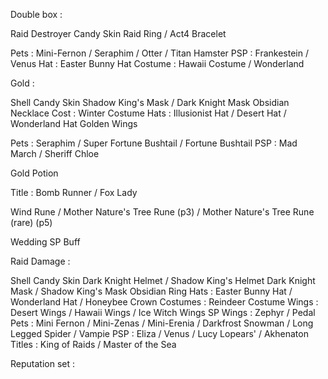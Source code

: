 Double box :

Raid Destroyer
Candy Skin
Raid Ring / Act4 Bracelet

Pets : Mini-Fernon / Seraphim / Otter / Titan Hamster
PSP : Frankestein / Venus
Hat : Easter Bunny Hat
Costume : Hawaii Costume / Wonderland

Gold :

Shell
Candy Skin
Shadow King's Mask / Dark Knight Mask
Obsidian Necklace
Cost : Winter Costume
Hats : Illusionist Hat / Desert Hat / Wonderland Hat
Golden Wings

Pets : Seraphim / Super Fortune Bushtail / Fortune Bushtail
PSP : Mad March / Sheriff Chloe

Gold Potion

Title : Bomb Runner / Fox Lady

Wind Rune / Mother Nature's Tree Rune (p3) / Mother Nature's Tree Rune (rare) (p5)

Wedding SP Buff

Raid Damage :

Shell
Candy Skin
Dark Knight Helmet / Shadow King's Helmet
Dark Knight Mask / Shadow King's Mask
Obsidian Ring
Hats : Easter Bunny Hat / Wonderland Hat / Honeybee Crown
Costumes : Reindeer Costume
Wings : Desert Wings / Hawaii Wings / Ice Witch Wings
SP Wings : Zephyr / Pedal
Pets : Mini Fernon / Mini-Zenas / Mini-Erenia / Darkfrost Snowman / Long Legged Spider / Vampie
PSP : Eliza / Venus / Lucy Lopears' / Akhenaton
Titles : King of Raids / Master of the Sea

Reputation set :
